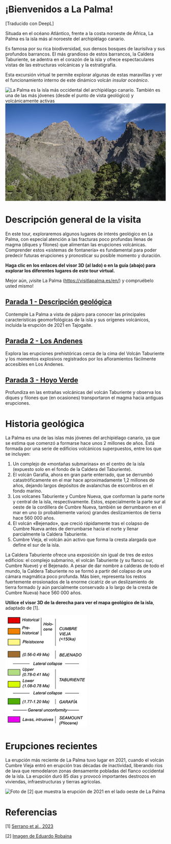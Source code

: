 # ¡Bienvenidos a La Palma!

[Traducido con DeepL]

Situada en el océano Atlántico, frente a la costa noroeste de África, La Palma es la isla más al noroeste del archipiélago canario.

Es famosa por su rica biodiversidad, sus densos bosques de laurisilva y sus profundos barrancos. El más grandioso de estos barrancos, la Caldera Taburiente, se adentra en el corazón de la isla y ofrece espectaculares vistas de las estructuras volcánicas y la estratigrafía.

Esta excursión virtual te permite explorar algunas de estas maravillas y ver el funcionamiento interno de este dinámico volcán *insular oceánico*.

![La Palma es la isla más occidental del archipiélago canario. También es una de las más jóvenes (desde el punto de vista geológico) y volcánicamente activas](https://astro-travels.com/pictures/Canarias-1.jpg)
![Los espectaculares acantilados que rodean la Caldera Taburiente ofrecen un viaje geológico casi ininterrumpido a las profundidades del interior volcánico de La Palma](./img/risco_liso.jpg)

# Descripción general de la visita
En este tour, exploraremos algunos lugares de interés geológico en La Palma, con especial atención a las fracturas poco profundas llenas de magma (diques y filones) que alimentan las erupciones volcánicas. Comprender estos «sistemas de fontanería» es fundamental para poder predecir futuras erupciones y pronosticar su posible momento y duración.

**Haga clic en los enlaces del visor 3D (al lado) o en la guía (abajo) para explorar los diferentes lugares de este tour virtual.**

Mejor aún, ¡visite La Palma (https://visitlapalma.es/en/) y compruébelo usted mismo!

## [Parada 1 - Descripción geológica](./index.html#/geology)
Contemple La Palma a vista de pájaro para conocer las principales características geomorfológicas de la isla y sus orígenes volcánicos, incluida la erupción de 2021 en Tajogaite. 

## [Parada 2 - Los Andenes](./index.html#/losandenes)
Explora las erupciones prehistóricas cerca de la cima del Volcán Taburiente y los momentos explosivos registrados por los afloramientos fácilmente accesibles en Los Andenes.

## [Parada 3 - Hoyo Verde](./index.html#/hoyoverde)
Profundiza en las entrañas volcánicas del volcán Taburiente y observa los diques y filones que (en ocasiones) transportaron el magma hacia antiguas erupciones.

# Historia geológica
La Palma es una de las islas más jóvenes del archipiélago canario, ya que se estima que comenzó a formarse hace unos 2 millones de años. Está formada por una serie de edificios volcánicos superpuestos, entre los que se incluyen:
1. Un complejo de «montañas submarinas» en el centro de la isla (expuesto solo en el fondo de la Caldera del Taburiente).
2. El volcán Garafia, ahora en gran parte enterrado, que se derrumbó catastróficamente en el mar hace aproximadamente 1,2 millones de años, dejando largos depósitos de avalanchas de escombros en el fondo marino.
3. Los volcanes Taburiente y Cumbre Nueva, que conforman la parte norte y central de la isla, respectivamente. Estos, especialmente la parte sur al oeste de la cordillera de Cumbre Nueva, también se derrumbaron en el mar en uno (o probablemente varios) grandes deslizamientos de tierra hace 560 000 años.
4. El volcán «Bejenado», que creció rápidamente tras el colapso de Cumbre Nueva antes de derrumbarse hacia el norte y llenar parcialmente la Caldera Taburiente.
5. Cumbre Vieja, el volcán aún activo que forma la cresta alargada que define el sur de la isla.

La Caldera Taburiente ofrece una exposición sin igual de tres de estos edificios: el complejo submarino, el volcán Taburiente (y su flanco sur, Cumbre Nueve) y el Bejenado. A pesar de dar nombre a calderas de todo el mundo, la Caldera Taburiente no se formó a partir del colapso de una cámara magmática poco profunda. Más bien, representa los restos fuertemente erosionados de la enorme cicatriz de un deslizamiento de tierra formado (y aún parcialmente conservado a lo largo de la cresta de Cumbre Nueva) hace 560 000 años. 

**Utilice el visor 3D de la derecha para ver el mapa geológico de la isla**, adaptado de [1].

![Leyenda del mapa geológico de La Palma, adaptado de [1]. Haga clic en el botón «geología» del visor 3D para ver el mapa](./img/geolegend.png)

# Erupciones recientes
La erupción más reciente de La Palma tuvo lugar en 2021, cuando el volcán Cumbre Vieja entró en erupción tras décadas de inactividad, liberando ríos de lava que remodelaron zonas densamente pobladas del flanco occidental de la isla. La erupción duró 85 días y provocó importantes destrozos en viviendas, infraestructuras y tierras agrícolas. 

![Foto de [2] que muestra la erupción de 2021 en el lado oeste de La Palma](https://upload.wikimedia.org/wikipedia/commons/thumb/6/62/LUN_8401.jpg/2560px-LUN_8401.jpg)

# Referencias
[1] [Serrano et al., 2023](https://www.sciencedirect.com/science/article/pii/S0377027323001270?via%3Dihub)

[2] [Imagen de Eduardo Robaina](https://en.wikipedia.org/wiki/2021_Cumbre_Vieja_volcanic_eruption#/media/File:LUN_8401.jpg)
